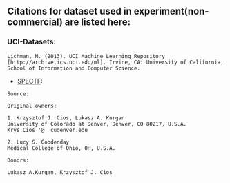 Citations for dataset used in experiment(non-commercial) are listed here:
---

### **UCI-Datasets:**
```
Lichman, M. (2013). UCI Machine Learning Repository [http://archive.ics.uci.edu/ml]. Irvine, CA: University of California, School of Information and Computer Science.
```

* [SPECTF](https://archive.ics.uci.edu/ml/datasets/SPECTF+Heart):
```
Source:

Original owners: 

1. Krzysztof J. Cios, Lukasz A. Kurgan 
University of Colorado at Denver, Denver, CO 80217, U.S.A. 
Krys.Cios '@' cudenver.edu 

2. Lucy S. Goodenday 
Medical College of Ohio, OH, U.S.A. 

Donors: 

Lukasz A.Kurgan, Krzysztof J. Cios
```
